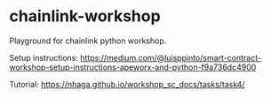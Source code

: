 # chainlink-workshop
Playground for chainlink python workshop.

Setup instructions:
https://medium.com/@luisppinto/smart-contract-workshop-setup-instructions-apeworx-and-python-f9a736dc4900

Tutorial:
https://nhaga.github.io/workshop_sc_docs/tasks/task4/
